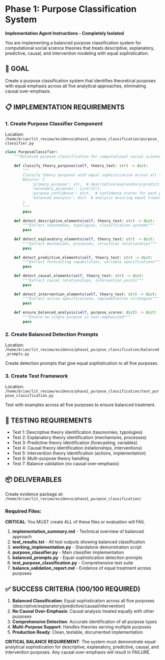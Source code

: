# Phase 1: Purpose Classification System

**Implementation Agent Instructions - Completely Isolated**

You are implementing a balanced purpose classification system for computational social science theories that treats descriptive, explanatory, predictive, causal, and intervention modeling with equal sophistication.

## 🎯 **GOAL**
Create a purpose classification system that identifies theoretical purposes with equal emphasis across all five analytical approaches, eliminating causal over-emphasis.

## 📋 **IMPLEMENTATION REQUIREMENTS**

### **1. Create Purpose Classifier Component**
Location: `/home/brian/lit_review/evidence/phase1_purpose_classification/purpose_classifier.py`

```python
class PurposeClassifier:
    """Balanced purpose classification for computational social science theories"""
    
    def classify_theory_purposes(self, theory_text: str) -> dict:
        """
        Classify theory purposes with equal sophistication across all types
        Returns: {
            'primary_purpose': str,  # descriptive|explanatory|predictive|causal|intervention
            'secondary_purposes': List[str],
            'purpose_confidence': dict,  # confidence scores for each purpose
            'balanced_analysis': dict  # analysis ensuring equal treatment
        }
        """
        pass
    
    def detect_descriptive_elements(self, theory_text: str) -> dict:
        """Extract taxonomies, typologies, classification systems"""
        pass
    
    def detect_explanatory_elements(self, theory_text: str) -> dict:
        """Extract mechanisms, processes, structural relationships"""
        pass
    
    def detect_predictive_elements(self, theory_text: str) -> dict:
        """Extract forecasting capabilities, variable specifications"""
        pass
    
    def detect_causal_elements(self, theory_text: str) -> dict:
        """Extract causal relationships, intervention points"""
        pass
    
    def detect_intervention_elements(self, theory_text: str) -> dict:
        """Extract action specifications, implementation strategies"""
        pass
    
    def ensure_balanced_analysis(self, purpose_scores: dict) -> dict:
        """Ensure no single purpose is over-emphasized"""
        pass
```

### **2. Create Balanced Detection Prompts**
Location: `/home/brian/lit_review/evidence/phase1_purpose_classification/balanced_prompts.py`

Create detection prompts that give equal sophistication to all five purposes.

### **3. Create Test Framework**
Location: `/home/brian/lit_review/evidence/phase1_purpose_classification/test_purpose_classification.py`

Test with examples across all five purposes to ensure balanced treatment.

## 🧪 **TESTING REQUIREMENTS**
- Test 1: Descriptive theory identification (taxonomies, typologies)
- Test 2: Explanatory theory identification (mechanisms, processes)  
- Test 3: Predictive theory identification (forecasting, variables)
- Test 4: Causal theory identification (relationships, interventions)
- Test 5: Intervention theory identification (actions, implementation)
- Test 6: Multi-purpose theory handling
- Test 7: Balance validation (no causal over-emphasis)

## 📦 **DELIVERABLES**
Create evidence package at: `/home/brian/lit_review/evidence/phase1_purpose_classification/`

### **Required Files**:
**CRITICAL**: You MUST create ALL of these files or evaluation will FAIL

1. **implementation_summary.md** - Technical overview of balanced approach
2. **test_results.txt** - All test outputs showing balanced classification
3. **working_implementation.py** - Standalone demonstration script
4. **purpose_classifier.py** - Main classifier implementation
5. **balanced_prompts.py** - Equal-sophistication detection prompts
6. **test_purpose_classification.py** - Comprehensive test suite
7. **balance_validation_report.md** - Evidence of equal treatment across purposes

## ✅ **SUCCESS CRITERIA (100/100 REQUIRED)**
1. **Balanced Classification**: Equal sophistication across all five purposes (descriptive/explanatory/predictive/causal/intervention)
2. **No Causal Over-Emphasis**: Causal analysis treated equally with other purposes
3. **Comprehensive Detection**: Accurate identification of all purpose types
4. **Multi-Purpose Support**: Handles theories serving multiple purposes
5. **Production Ready**: Clean, testable, documented implementation

**CRITICAL BALANCE REQUIREMENT**: The system must demonstrate equal analytical sophistication for descriptive, explanatory, predictive, causal, and intervention purposes. Any causal over-emphasis will result in FAILURE.